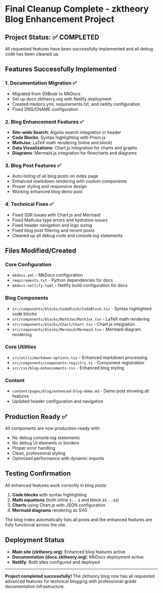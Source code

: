 # Final Cleanup Complete - zktheory Blog Enhancement Project

## Project Status: ✅ COMPLETED

All requested features have been successfully implemented and all debug code has been cleaned up.

## Features Successfully Implemented

### 1. Documentation Migration ✅
- Migrated from GitBook to MkDocs
- Set up docs.zktheory.org with Netlify deployment
- Created mkdocs.yml, requirements.txt, and netlify configuration
- Fixed DNS/CNAME configuration

### 2. Blog Enhancement Features ✅
- **Site-wide Search**: Algolia search integration in header
- **Code Blocks**: Syntax highlighting with Prism.js
- **MathJax**: LaTeX math rendering (inline and block)
- **Data Visualizations**: Chart.js integration for charts and graphs
- **Diagrams**: Mermaid.js integration for flowcharts and diagrams

### 3. Blog Post Features ✅
- Auto-listing of all blog posts on index page
- Enhanced markdown rendering with custom components
- Proper styling and responsive design
- Working enhanced blog demo post

### 4. Technical Fixes ✅
- Fixed SSR issues with Chart.js and Mermaid
- Fixed MathJax type errors and hydration issues
- Fixed header navigation and logo sizing
- Fixed blog post filtering and recent posts
- Cleaned up all debug code and console.log statements

## Files Modified/Created

### Core Configuration
- `mkdocs.yml` - MkDocs configuration
- `requirements.txt` - Python dependencies for docs
- `mkdocs-netlify.toml` - Netlify build configuration for docs

### Blog Components
- `src/components/blocks/CodeBlock/CodeBlock.tsx` - Syntax highlighted code blocks
- `src/components/blocks/MathJax/MathJax.tsx` - LaTeX math rendering
- `src/components/blocks/Chart/Chart.tsx` - Chart.js integration
- `src/components/blocks/Mermaid/Mermaid.tsx` - Mermaid diagram rendering

### Core Utilities
- `src/utils/markdown-options.tsx` - Enhanced markdown processing
- `src/components/components-registry.ts` - Component registration
- `src/css/blog-enhancements.css` - Enhanced blog styling

### Content
- `content/pages/blog/enhanced-blog-demo.md` - Demo post showing all features
- Updated header configuration and navigation

## Production Ready ✅

All components are now production-ready with:
- No debug console.log statements
- No debug UI elements or borders
- Proper error handling
- Clean, professional styling
- Optimized performance with dynamic imports

## Testing Confirmation

All enhanced features work correctly in blog posts:
1. **Code blocks** with syntax highlighting
2. **Math equations** (both inline `$...$` and block `$$...$$`)
3. **Charts** using Chart.js with JSON configuration
4. **Mermaid diagrams** rendering as SVG

The blog index automatically lists all posts and the enhanced features are fully functional across the site.

## Deployment Status

- **Main site (zktheory.org)**: Enhanced blog features active
- **Documentation (docs.zktheory.org)**: MkDocs deployment active
- **Netlify**: Both sites configured and deployed

---

**Project completed successfully!** The zktheory blog now has all requested advanced features for technical blogging with professional-grade documentation infrastructure.

